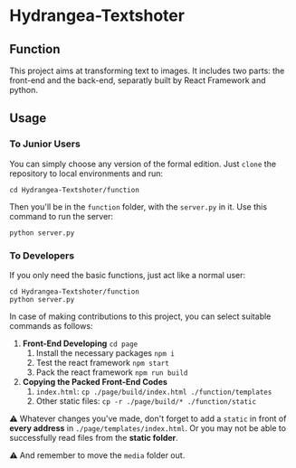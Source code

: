 # Hydrangea-Textshoter
## Function

This project aims at transforming text to images. It includes two parts: the front-end and the back-end, separatly built by React Framework and python.

## Usage

### To Junior Users

You can simply choose any version of the formal edition. Just ```clone``` the repository to local environments and run:

```
cd Hydrangea-Textshoter/function
```

Then you'll be in the ```function``` folder, with the ```server.py``` in it. Use this command to run the server:

```
python server.py
```

### To Developers

If you only need the basic functions, just act like a normal user: 

```
cd Hydrangea-Textshoter/function
python server.py
```

In case of making contributions to this project, you can select suitable commands as follows: 

1. **Front-End Developing** ```cd page```
   1. Install the necessary packages ```npm i```
   2. Test the react framework ```npm start```
   3. Pack the react framework ```npm run build```
2. **Copying the Packed Front-End Codes**
   1. ```index.html```: ```cp ./page/build/index.html ./function/templates```
   2. Other static files: ```cp -r ./page/build/* ./function/static```

⚠️ Whatever changes you've made, don't forget to add a ```static``` in front of **every address** in ```./page/templates/index.html```. Or you may not be able to successfully read files from the **static folder**.

⚠️ And remember to move the ```media``` folder out.
